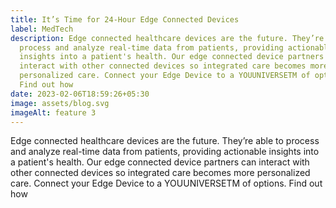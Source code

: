 ```yaml
---
title: It’s Time for 24-Hour Edge Connected Devices
label: MedTech
description: Edge connected healthcare devices are the future. They’re able to
  process and analyze real-time data from patients, providing actionable
  insights into a patient's health. Our edge connected device partners can
  interact with other connected devices so integrated care becomes more
  personalized care. Connect your Edge Device to a YOUUNIVERSETM of options.
  Find out how
date: 2023-02-06T18:59:26+05:30
image: assets/blog.svg
imageAlt: feature 3
---
```

Edge connected healthcare devices are the future. They’re able to process and analyze real-time data from patients, providing actionable insights into a patient's health. Our edge connected device partners can interact with other connected devices so integrated care becomes more personalized care. Connect your Edge Device to a YOUUNIVERSETM of options. Find out how